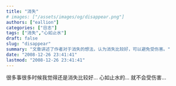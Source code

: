 ```yaml
---
title: "消失"
# images: ["/assets/images/og/disappear.png"]
authors: ["eallion"]
categories: ["日志"]
tags: ["消失","心如止水"]
draft: false
slug: "disappear"
summary: "文章讲述了作者对于消失的想法，认为消失比较好，可以避免受伤害。"
date: "2008-12-26 23:41:41"
lastmod: "2008-12-26 23:41:41"
---
```


很多事很多时候我觉得还是消失比较好... 心如止水的... 就不会受伤害...
